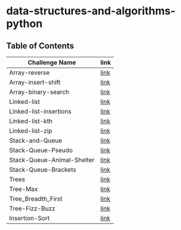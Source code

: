 # data-structures-and-algorithms-python

## Table of Contents

| Challenge Name             | link                                                                    |
|----------------------------|-------------------------------------------------------------------------|
| Array-reverse              | [link](./array-reverse/README.md)                                       |
| Array-insert-shift         | [link](./array-insert-shift/README.md)                                  |
| Array-binary-search        | [link](./array-binary-search/README.md)                                 |
| Linked-list                | [link](Data_Structures_Challenges/linked_list/README.md)                | 
| Linked-list-insertions     | [link](Data_Structures_Challenges/linked_list_insertions/README.md)     | 
| Linked-list-kth            | [link](Data_Structures_Challenges/linked_list_kth/README.md)            |
| Linked-list-zip            | [link](Data_Structures_Challenges/linked_list_zip/README.md)            |
| Stack-and-Queue            | [link](Data_Structures_Challenges/stack_and_queue/README.md)            |
| Stack-Queue-Pseudo         | [link](Data_Structures_Challenges/stack_queue_pseudo/README.md)         |
| Stack-Queue-Animal-Shelter | [link](Data_Structures_Challenges/stack_queue_animal_shelter/README.md) |
| Stack-Queue-Brackets       | [link](Data_Structures_Challenges/stack_queue_brackets/README.md)       |
| Trees                      | [link](Data_Structures_Challenges/trees/README.md)                      |
| Tree-Max                   | [link](Data_Structures_Challenges/tree_max/README.md)                   |
| Tree_Breadth_First         | [link](Data_Structures_Challenges/tree_breadth_first/README.md)         |
| Tree-Fizz-Buzz             | [link](Data_Structures_Challenges/tree_fizz_buzz/README.md)             |
| Insertion-Sort             | [link](Sorting/insertion/README.md)                                     |

